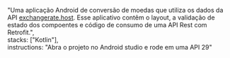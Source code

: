 "Uma aplicação Android de conversão de moedas que utiliza os dados da API [exchangerate.host](https://exchangerate.host). Esse aplicativo contêm o layout, a validação de estado dos compoentes e código de consumo de uma API Rest com Retrofit.", \
stacks: ["Kotlin"], \
instructions: "Abra o projeto no Android studio e rode em uma API 29"
